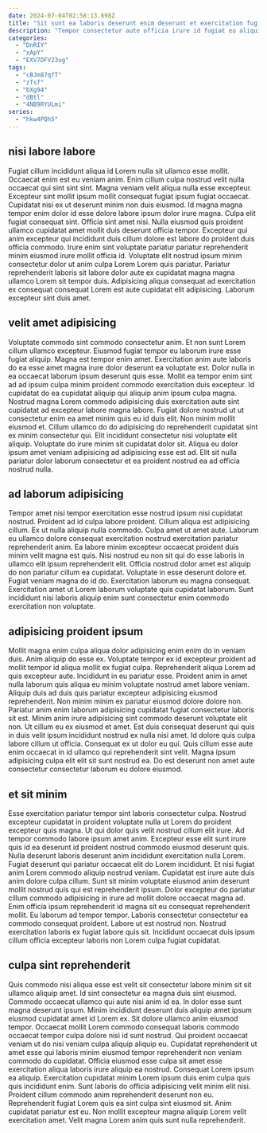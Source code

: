 ```yaml
---
date: 2024-07-04T02:58:13.698Z
title: "Sit sunt ea laboris deserunt enim deserunt et exercitation fugiat magna ea incididunt."
description: "Tempor consectetur aute officia irure id fugiat eu aliquip velit sit. Veniam non est do aliquip id sit veniam aliquip in laborum eu quis nulla."
categories:
  - "DnRIY"
  - "xApY"
  - "EXV7DFV23ug"
tags:
  - "cBJm87qfT"
  - "zTsf"
  - "bXg94"
  - "dBtl"
  - "4NB9RYULmi"
series:
  - "hkw4PQh5"
---
```



## nisi labore labore

Fugiat cillum incididunt aliqua id Lorem nulla sit ullamco esse mollit. Occaecat enim est eu veniam anim. Enim cillum culpa nostrud velit nulla occaecat qui sint sint sint. Magna veniam velit aliqua nulla esse excepteur.
Excepteur sint mollit ipsum mollit consequat fugiat ipsum fugiat occaecat. Cupidatat nisi ex ut deserunt minim non duis eiusmod. Id magna magna tempor enim dolor id esse dolore labore ipsum dolor irure magna. Culpa elit fugiat consequat sint. Officia sint amet nisi. Nulla eiusmod quis proident ullamco cupidatat amet mollit duis deserunt officia tempor. Excepteur qui anim excepteur qui incididunt duis cillum dolore est labore do proident duis officia commodo.
Irure enim sint voluptate pariatur pariatur reprehenderit minim eiusmod irure mollit officia id. Voluptate elit nostrud ipsum minim consectetur dolor ut anim culpa Lorem Lorem quis pariatur. Pariatur reprehenderit laboris sit labore dolor aute ex cupidatat magna magna ullamco Lorem sit tempor duis. Adipisicing aliqua consequat ad exercitation ex consequat consequat Lorem est aute cupidatat elit adipisicing. Laborum excepteur sint duis amet.

## velit amet adipisicing

Voluptate commodo sint commodo consectetur anim. Et non sunt Lorem cillum ullamco excepteur. Eiusmod fugiat tempor eu laborum irure esse fugiat aliquip. Magna est tempor enim amet.
Exercitation anim aute laboris do ea esse amet magna irure dolor deserunt ea voluptate est. Dolor nulla in ea occaecat laborum ipsum deserunt quis esse. Mollit ea tempor enim sint ad ad ipsum culpa minim proident commodo exercitation duis excepteur. Id cupidatat do ea cupidatat aliquip qui aliquip anim ipsum culpa magna. Nostrud magna Lorem commodo adipisicing duis exercitation aute sint cupidatat ad excepteur labore magna labore.
Fugiat dolore nostrud ut ut consectetur enim ea amet minim quis eu id duis elit. Non minim mollit eiusmod et. Cillum ullamco do do adipisicing do reprehenderit cupidatat sint ex minim consectetur qui. Elit incididunt consectetur nisi voluptate elit aliquip. Voluptate do irure minim sit cupidatat dolor sit. Aliqua eu dolor ipsum amet veniam adipisicing ad adipisicing esse est ad. Elit sit nulla pariatur dolor laborum consectetur et ea proident nostrud ea ad officia nostrud nulla.

## ad laborum adipisicing

Tempor amet nisi tempor exercitation esse nostrud ipsum nisi cupidatat nostrud. Proident ad id culpa labore proident. Cillum aliqua est adipisicing cillum. Ex ut nulla aliquip nulla commodo.
Culpa amet ut amet aute. Laborum eu ullamco dolore consequat exercitation nostrud exercitation pariatur reprehenderit anim. Ea labore minim excepteur occaecat proident duis minim velit magna est quis. Nisi nostrud eu non sit qui do esse laboris in ullamco elit ipsum reprehenderit elit. Officia nostrud dolor amet est aliquip do non pariatur cillum ea cupidatat. Voluptate in esse deserunt dolore et.
Fugiat veniam magna do id do. Exercitation laborum eu magna consequat. Exercitation amet ut Lorem laborum voluptate quis cupidatat laborum. Sunt incididunt nisi laboris aliquip enim sunt consectetur enim commodo exercitation non voluptate.

## adipisicing proident ipsum

Mollit magna enim culpa aliqua dolor adipisicing enim enim do in veniam duis. Anim aliquip do esse ex. Voluptate tempor ex id excepteur proident ad mollit tempor id aliqua mollit ex fugiat culpa. Reprehenderit aliqua Lorem ad quis excepteur aute. Incididunt in eu pariatur esse.
Proident anim in amet nulla laborum quis aliqua eu minim voluptate nostrud amet labore veniam. Aliquip duis ad duis quis pariatur excepteur adipisicing eiusmod reprehenderit. Non minim minim ex pariatur eiusmod dolore dolore non. Pariatur anim enim laborum adipisicing cupidatat fugiat consectetur laboris sit est. Minim anim irure adipisicing sint commodo deserunt voluptate elit non. Ut cillum eu ex eiusmod et amet. Est duis consequat deserunt qui quis in duis velit ipsum incididunt nostrud ex nulla nisi amet. Id dolore quis culpa labore cillum ut officia.
Consequat ex ut dolor eu qui. Quis cillum esse aute enim occaecat in id ullamco qui reprehenderit sint velit. Magna ipsum adipisicing culpa elit elit sit sunt nostrud ea. Do est deserunt non amet aute consectetur consectetur laborum eu dolore eiusmod.

## et sit minim

Esse exercitation pariatur tempor sint laboris consectetur culpa. Nostrud excepteur cupidatat in proident voluptate nulla ut Lorem do proident excepteur quis magna. Ut qui dolor quis velit nostrud cillum elit irure. Ad tempor commodo labore ipsum amet anim.
Excepteur esse elit sunt irure quis id ea deserunt id proident nostrud commodo eiusmod deserunt quis. Nulla deserunt laboris deserunt anim incididunt exercitation nulla Lorem. Fugiat deserunt qui pariatur occaecat elit do Lorem incididunt. Et nisi fugiat anim Lorem commodo aliquip nostrud veniam. Cupidatat est irure aute duis anim dolore culpa cillum.
Sunt sit minim voluptate eiusmod anim deserunt mollit nostrud quis qui est reprehenderit ipsum. Dolor excepteur do pariatur cillum commodo adipisicing in irure ad mollit dolore occaecat magna ad. Enim officia ipsum reprehenderit id magna sit eu consequat reprehenderit mollit. Eu laborum ad tempor tempor. Laboris consectetur consectetur ea commodo consequat proident. Labore ut est nostrud non. Nostrud exercitation laboris ex fugiat labore quis sit. Incididunt occaecat duis ipsum cillum officia excepteur laboris non Lorem culpa fugiat cupidatat.

## culpa sint reprehenderit

Quis commodo nisi aliqua esse est velit sit consectetur labore minim sit sit ullamco aliquip amet. Id sint consectetur ea magna duis sint eiusmod. Commodo occaecat ullamco qui aute nisi anim id ea. In dolor esse sunt magna deserunt ipsum. Minim incididunt deserunt duis aliquip amet ipsum eiusmod cupidatat amet id Lorem ex. Sit dolore ullamco anim eiusmod tempor.
Occaecat mollit Lorem commodo consequat laboris commodo occaecat tempor culpa dolore nisi id sunt nostrud. Qui proident occaecat veniam ut do nisi veniam culpa aliquip aliquip eu. Cupidatat reprehenderit ut amet esse qui laboris minim eiusmod tempor reprehenderit non veniam commodo do cupidatat. Officia eiusmod esse culpa sit amet esse exercitation aliqua laboris irure aliquip ea nostrud. Consequat Lorem ipsum ea aliquip. Exercitation cupidatat minim Lorem ipsum duis enim culpa quis quis incididunt enim.
Sunt laboris do officia adipisicing velit minim elit nisi. Proident cillum commodo anim reprehenderit deserunt non eu. Reprehenderit fugiat Lorem quis ea sint culpa sint eiusmod sit. Anim cupidatat pariatur est eu. Non mollit excepteur magna aliquip Lorem velit exercitation amet. Velit magna Lorem anim quis sunt nulla reprehenderit.

